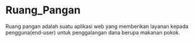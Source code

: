 # Ruang_Pangan
Ruang pangan adalah suatu aplikasi web yang memberikan layanan kepada pengguna(end-user) untuk penggalangan dana berupa makanan pokok. 
